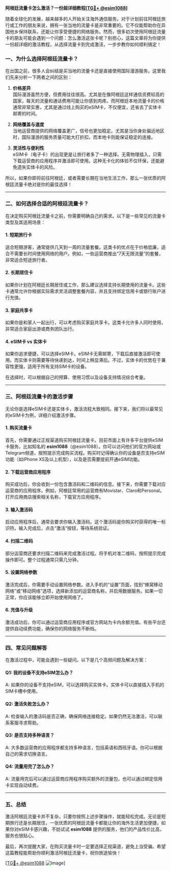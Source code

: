 **阿根廷流量卡怎么激活？一份超详细教程[[TG💪+ @esim1088](https://t.me/s/esim1088)]**

随着全球化的发展，越来越多的人开始关注海外通信服务。对于计划前往阿根廷旅行或工作的朋友来说，拥有一张当地的流量卡是非常重要的。它不仅能帮助你在异国他乡保持联系，还能让你享受便捷的网络服务。然而，很多初次使用阿根廷流量卡的朋友可能会遇到一个问题：怎么激活这张卡呢？别担心，这篇文章将为你提供一份超详细的激活教程，从选择流量卡到完成激活，一步步教你如何顺利搞定！

### 一、为什么选择阿根廷流量卡？

在出国之前，很多人会纠结是买当地的流量卡还是直接使用国际漫游服务。这里我们先来分析一下两者之间的区别：

1. **价格差异**  
   国际漫游虽然方便，但费用往往很高。尤其是在像阿根廷这样通信资费较高的国家，每天的流量和通话费用可能让你感到肉疼。而阿根廷本地流量卡的价格通常非常实惠，尤其是通过线上购买的eSIM卡，不仅便宜，还省去了实体卡邮寄的时间。

2. **网络覆盖与速度**  
   当地运营商提供的网络覆盖更广，信号也更加稳定。尤其是当你身处偏远地区时，国际漫游的服务质量可能大打折扣，而本地卡则能保证稳定的连接。

3. **灵活性与便利性**  
   eSIM卡（电子卡）的出现更是让旅行者多了一种选择。无需物理插入，只需下载运营商的应用程序并激活即可使用。这种无卡化的体验不仅环保，还能避免遗失实体卡的风险。

所以，如果你即将前往阿根廷，或者需要长期在当地生活工作，那么一张优质的阿根廷流量卡绝对是你的最佳选择！

---

### 二、如何选择合适的阿根廷流量卡？

在决定购买阿根廷流量卡之前，你需要明确自己的需求。以下是一些常见的流量卡类型及其适用场景：

#### 1. 短期旅行卡
适合短期游客，通常提供几天到一周的流量套餐。这类卡的优点在于价格低廉，适合不需要长时间使用网络的用户。例如，一些运营商推出“7天无限流量”的套餐，非常适合短途旅行者。

#### 2. 长期居住卡
如果你计划在阿根廷长期居住或工作，那么建议选择支持长期使用的流量卡。这些卡通常允许你根据实际需求灵活调整套餐内容，并且支持绑定信用卡或银行账户进行充值。

#### 3. 家庭共享卡
如果你是和家人一起出行，可以考虑购买家庭共享卡。这类卡允许多人同时使用，非常适合家庭出游或商务团队出行。

#### 4. eSIM卡 vs 实体卡
如果你追求便捷，可以选择eSIM卡。eSIM卡无需邮寄，下载后直接激活即可使用。而实体卡则需要等待快递到达，时间上稍显滞后。不过，实体卡的优势在于兼容性更强，适用于所有支持SIM卡的设备。

在选择时，可以根据自己的预算、使用习惯以及设备支持情况综合考量。

---

### 三、阿根廷流量卡的激活步骤

无论你是选择eSIM卡还是实体卡，激活流程大致相同。接下来，我们将以最常见的eSIM卡为例，详细介绍激活步骤。

#### 1. 购买流量卡
首先，你需要通过正规渠道购买阿根廷流量卡。目前市面上有许多平台提供eSIM卡服务，比如知名的 **esim1088**（@esim1088）。你可以访问他们的官方网站或Telegram频道，按照提示完成购买流程。购买时记得确认你的设备是否支持eSIM功能（如iPhone XS及以上机型），以及是否需要提前开通eSIM功能。

#### 2. 下载运营商应用程序
购买成功后，你会收到一份包含激活码和二维码的信息。接下来，你需要下载对应运营商的应用程序。例如，阿根廷常用的运营商有Movistar、Claro和Personal。打开应用商店搜索相关名称，下载官方应用程序。

#### 3. 输入激活码
启动应用程序后，通常会要求你输入激活码。这个激活码是你购买时获得的唯一标识符。输入完成后，点击“激活”按钮，等待系统验证。

#### 4. 扫描二维码
部分运营商还要求扫描二维码来完成激活过程。将手机对准二维码，按照提示完成操作即可。整个过程通常只需几分钟。

#### 5. 设置网络参数
激活完成后，你需要手动设置网络参数。进入手机的“设置”页面，找到“蜂窝移动网络”或“移动网络”选项，选择新添加的运营商名称，并启用数据服务。如果一切正常，你应该能够立即开始使用网络了。

#### 6. 充值与升级
激活成功后，你可以通过运营商应用程序或官方网站为卡内余额充值。有些平台还提供自动续费功能，确保你的网络服务不断档。

---

### 四、常见问题解答

在激活过程中，可能会遇到一些疑问。以下是几个高频问题及解决方案：

#### Q1: 我的设备不支持eSIM怎么办？
A: 如果你的设备不支持eSIM，可以选择购买实体卡。实体卡可以直接插入手机的SIM卡槽中使用。

#### Q2: 激活失败怎么办？
A: 检查输入的激活码是否正确，确保网络连接稳定。如果仍然无法激活，可以联系客服寻求帮助。

#### Q3: 是否支持多种语言？
A: 大多数运营商的应用程序都支持多种语言，包括英语和西班牙语。你可以根据自己的需求切换语言。

#### Q4: 流量用完了怎么办？
A: 流量用完后可以通过运营商应用程序购买额外的流量包，也可以通过绑定信用卡实现自动续费。

---

### 五、总结

激活阿根廷流量卡并不复杂，只要你按照上述步骤操作，就能轻松完成。无论是短期旅行还是长期居住，一张优质的阿根廷流量卡都能让你的海外生活更加便捷。如果你对eSIM卡感兴趣，不妨试试 **esim1088** 提供的服务，他们的产品性价比高，服务也很贴心。

最后，再次提醒大家，在购买流量卡时一定要选择正规渠道，避免上当受骗。希望这篇教程能帮助你顺利激活阿根廷流量卡，祝你旅途愉快！

[[TG💪+ @esim1088](https://t.me/s/esim1088) ![Image](https://i.postimg.cc/4NQfJmqS/Snipaste-2025-05-13-00-14-12.png)]